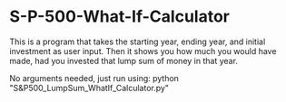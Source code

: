 # S-P-500-What-If-Calculator
This is a program that takes the starting year, ending year, and initial investment as user input.
Then it shows you how much you would have made, had you invested that lump sum of money in that year.

No arguments needed, just run using:
python "S&P500_LumpSum_WhatIf_Calculator.py"
